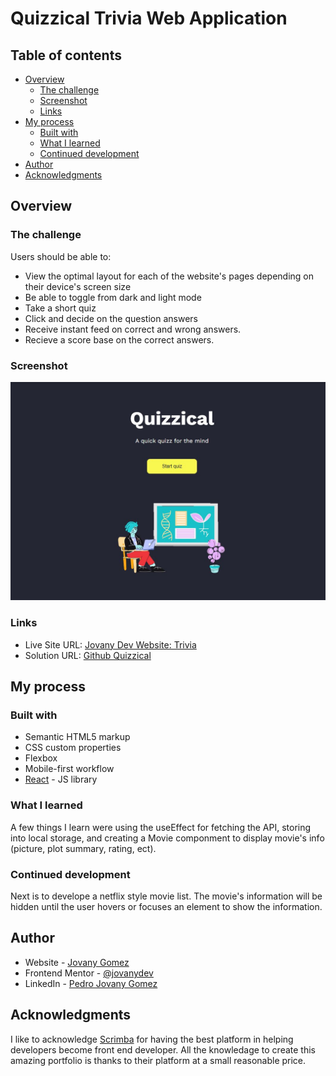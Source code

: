 # Quizzical Trivia Web Application

## Table of contents

- [Overview](#overview)
  - [The challenge](#the-challenge)
  - [Screenshot](#screenshot)
  - [Links](#links)
- [My process](#my-process)
  - [Built with](#built-with)
  - [What I learned](#what-i-learned)
  - [Continued development](#continued-development)
- [Author](#author)
- [Acknowledgments](#acknowledgments)

## Overview

### The challenge

Users should be able to:

- View the optimal layout for each of the website's pages depending on their device's screen size
- Be able to toggle from dark and light mode
- Take a short quiz
- Click and decide on the question answers
- Receive instant feed on correct and wrong answers.
- Recieve a score base on the correct answers.

### Screenshot

<a href="https://jovany.dev/quizzical-trivia"><img src="./quizzical-screenshot.jpg" alt="Front page of quizzical quiz" width="600"/></a>

### Links

- Live Site URL: [Jovany Dev Website: Trivia](https://jovany.dev/quizzical-trivia)
- Solution URL: [Github Quizzical](https://github.com/jovanydev/projects/tree/main/portfolio/src/components/quizzical-trivia)

## My process

### Built with

- Semantic HTML5 markup
- CSS custom properties
- Flexbox
- Mobile-first workflow
- [React](https://reactjs.org/) - JS library

### What I learned

A few things I learn were using the useEffect for fetching the API, storing into local storage, and creating a Movie componment to display movie's info (picture, plot summary, rating, ect).

### Continued development

Next is to develope a netflix style movie list. The movie's information will be hidden until the user hovers or focuses an element to show the information.

## Author

- Website - [Jovany Gomez](jovany.dev)
- Frontend Mentor - [@jovanydev](https://www.frontendmentor.io/profile/jovanydev)
- LinkedIn - [Pedro Jovany Gomez](https://www.linkedin.com/in/itsjovany/)

## Acknowledgments

I like to acknowledge [Scrimba](https://scrimba.com/) for having the best platform in helping developers become front end developer. All the knowledage to create this amazing portfolio is thanks to their platform at a small reasonable price.
